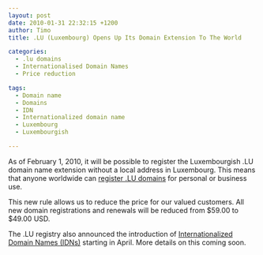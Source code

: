```yaml
---
layout: post
date: 2010-01-31 22:32:15 +1200
author: Timo
title: .LU (Luxembourg) Opens Up Its Domain Extension To The World

categories:
  - .lu domains
  - Internationalised Domain Names
  - Price reduction

tags:
  - Domain name
  - Domains
  - IDN
  - Internationalized domain name
  - Luxembourg
  - Luxembourgish

---
```


As of February 1, 2010, it will be possible to register the Luxembourgish .LU domain name extension without a local address in Luxembourg. This means that anyone worldwide can [register .LU domains](https://iwantmyname.com/domains/lu-luxembourgian-domain-name-registration-for-luxembourg) for personal or business use.

This new rule allows us to reduce the price for our valued customers. All new domain registrations and renewals will be reduced from $59.00 to $49.00 USD.

The .LU registry also announced the introduction of [Internationalized Domain Names (IDNs)](https://iwantmyname.com/idns/search-register-internationalised-domain-names) starting in April. More details on this coming soon.
